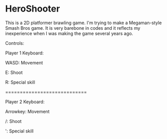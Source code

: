 # HeroShooter

This is a 2D platformer brawling game. I'm trying to make a Megaman-style Smash Bros game. It is very barebone in codes and it reflects my inexperience when I was making the game several years ago.

Controls:

Player 1 Keyboard:

WASD: Movement

E: Shoot

R: Special skill

============================

Player 2 Keyboard:

Arrowkey: Movement

/: Shoot

': Special skill


